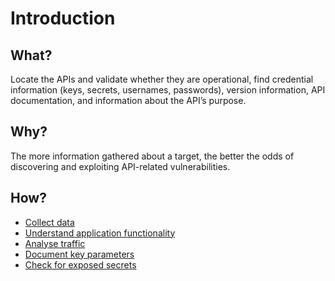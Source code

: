 # Introduction

## What?

Locate the APIs and validate whether they are operational, find credential information (keys, secrets, usernames, 
passwords), version information, API documentation, and information about the API’s purpose.

## Why?

The more information gathered about a target, the better the odds of discovering and exploiting API-related 
vulnerabilities.

## How?

* [Collect data](collect-data.md)
* [Understand application functionality](functionality.md)
* [Analyse traffic](burp.md)
* [Document key parameters](parameters.md)
* [Check for exposed secrets](secrets.md)
